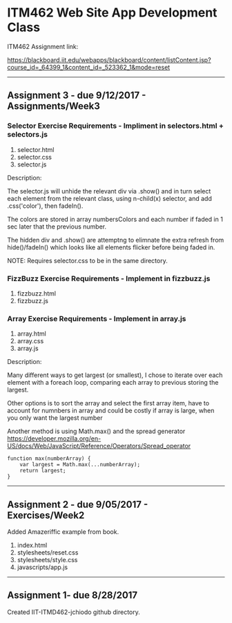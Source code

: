 # ITM462 Web Site App Development Class

ITM462 Assignment link:

https://blackboard.iit.edu/webapps/blackboard/content/listContent.jsp?course_id=_64399_1&content_id=_523362_1&mode=reset

-------------------------------------------------------------------
## Assignment 3 - due 9/12/2017 - Assignments/Week3

### Selector Exercise Requirements - Impliment in selectors.html + selectors.js 

1. selector.html
2. selector.css 
3. selector.js

Description:

The selector.js will unhide the relevant div via .show() and in turn select each element
from the relevant class, using n-child(x) selector, and add .css('color'), then fadeIn().

The colors are stored in array numbersColors and each number if faded in 1 sec 
later that the previous number.

The hidden div and .show() are attemptng to elimnate the extra refresh from 
hide()/fadeIn() which looks like all elements flicker before being faded in.

NOTE: Requires selector.css to be in the same directory.

### FizzBuzz Exercise Requirements - Implement in fizzbuzz.js

1. fizzbuzz.html
2. fizzbuzz.js

### Array Exercise Requirements - Implement in array.js

1. array.html
2. array.css
3. array.js

Description:

Many different ways to get largest (or smallest), I chose to iterate over
each element with a foreach loop, comparing each array to previous storing 
the largest.

Other options is to sort the array and select the first array item, have to
account for numnbers in array and could be costly if array is large, when you
only want the largest number

Another method is using Math.max() and the spread generator
https://developer.mozilla.org/en-US/docs/Web/JavaScript/Reference/Operators/Spread_operator

	function max(numberArray) {
		var largest = Math.max(...numberArray);
		return largest;
	}
 
-------------------------------------------------------------------

## Assignment 2 - due 9/05/2017 - Exercises/Week2

Added Amazeriffic example from book.

1. index.html
2. stylesheets/reset.css
3. stylesheets/style.css
4. javascripts/app.js

-------------------------------------------------------------------

## Assignment 1- due 8/28/2017 

Created IIT-ITMD462-jchiodo github directory.
